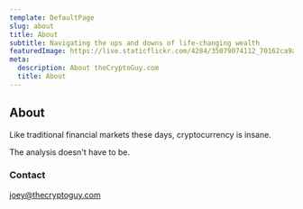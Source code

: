 ```yaml
---
template: DefaultPage
slug: about
title: About
subtitle: Navigating the ups and downs of life-changing wealth
featuredImage: https://live.staticflickr.com/4284/35079074112_70162ca9a2_h.jpg
meta:
  description: About theCryptoGuy.com
  title: About
---
```


## About

Like traditional financial markets these days, cryptocurrency is insane.

The analysis doesn't have to be.

### Contact

joey@thecryptoguy.com
